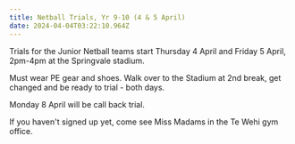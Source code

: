 ```yaml
---
title: Netball Trials, Yr 9-10 (4 & 5 April)
date: 2024-04-04T03:22:10.964Z
---
```

Trials for the Junior Netball teams start Thursday 4 April and Friday 5 April, 2pm-4pm at the Springvale stadium.  

Must wear PE gear and shoes. Walk over to the Stadium at 2nd break, get changed and be ready to trial - both days. 

Monday 8 April will be call back trial.  

If you haven't signed up yet, come see Miss Madams in the Te Wehi gym office.